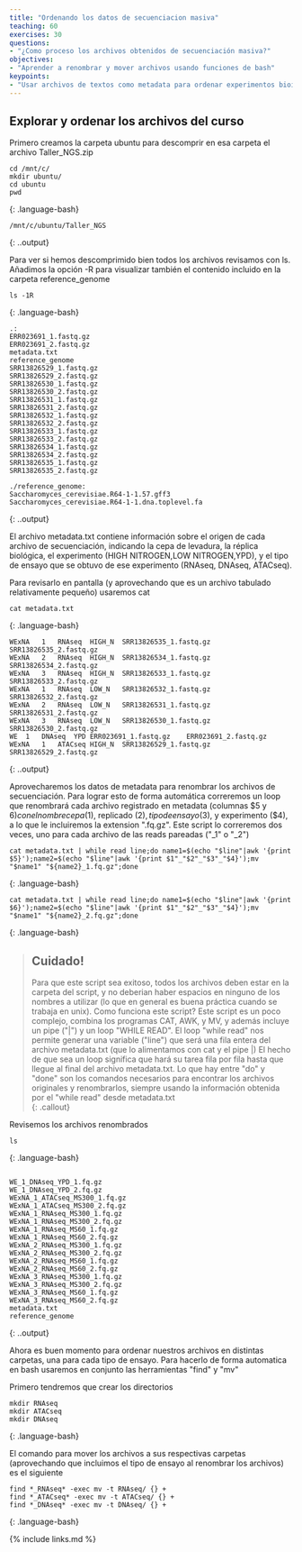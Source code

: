 ```yaml
---
title: "Ordenando los datos de secuenciacion masiva"
teaching: 60
exercises: 30
questions:
- "¿Como proceso los archivos obtenidos de secuenciación masiva?"
objectives:
- "Aprender a renombrar y mover archivos usando funciones de bash"
keypoints:
- "Usar archivos de textos como metadata para ordenar experimentos bioinformaticos"
---
```


## Explorar y ordenar los archivos del curso

Primero creamos la carpeta ubuntu para descomprir en esa carpeta el archivo Taller_NGS.zip
~~~
cd /mnt/c/
mkdir ubuntu/
cd ubuntu
pwd
~~~
{: .language-bash}

~~~
/mnt/c/ubuntu/Taller_NGS
~~~
{: ..output}


Para ver si hemos descomprimido bien todos los archivos revisamos con ls. Añadimos la opción -R para visualizar también el contenido incluido en la carpeta reference_genome

~~~
ls -1R
~~~
{: .language-bash}

~~~
.:
ERR023691_1.fastq.gz
ERR023691_2.fastq.gz
metadata.txt
reference_genome
SRR13826529_1.fastq.gz
SRR13826529_2.fastq.gz
SRR13826530_1.fastq.gz
SRR13826530_2.fastq.gz
SRR13826531_1.fastq.gz
SRR13826531_2.fastq.gz
SRR13826532_1.fastq.gz
SRR13826532_2.fastq.gz
SRR13826533_1.fastq.gz
SRR13826533_2.fastq.gz
SRR13826534_1.fastq.gz
SRR13826534_2.fastq.gz
SRR13826535_1.fastq.gz
SRR13826535_2.fastq.gz

./reference_genome:
Saccharomyces_cerevisiae.R64-1-1.57.gff3
Saccharomyces_cerevisiae.R64-1-1.dna.toplevel.fa
~~~
{: ..output}



El archivo metadata.txt contiene información sobre el origen de cada archivo de secuenciación, indicando la cepa de levadura, la réplica biológica, el experimento (HIGH NITROGEN,LOW NITROGEN,YPD), y el tipo de ensayo que se obtuvo de ese experimento (RNAseq, DNAseq, ATACseq).

Para revisarlo en pantalla (y aprovechando que es un archivo tabulado relativamente pequeño) usaremos cat


~~~
cat metadata.txt
~~~
{: .language-bash}


~~~
WExNA	1	RNAseq	HIGH_N	SRR13826535_1.fastq.gz	SRR13826535_2.fastq.gz
WExNA	2	RNAseq	HIGH_N	SRR13826534_1.fastq.gz	SRR13826534_2.fastq.gz
WExNA	3	RNAseq	HIGH_N	SRR13826533_1.fastq.gz	SRR13826533_2.fastq.gz
WExNA	1	RNAseq	LOW_N	SRR13826532_1.fastq.gz	SRR13826532_2.fastq.gz
WExNA	2	RNAseq	LOW_N	SRR13826531_1.fastq.gz	SRR13826531_2.fastq.gz
WExNA	3	RNAseq	LOW_N	SRR13826530_1.fastq.gz	SRR13826530_2.fastq.gz
WE	1	DNAseq	YPD	ERR023691_1.fastq.gz	ERR023691_2.fastq.gz
WExNA	1	ATACseq	HIGH_N	SRR13826529_1.fastq.gz	SRR13826529_2.fastq.gz
~~~
{: ..output}



Aprovecharemos los datos de metadata para renombrar los archivos de secuenciación. Para lograr esto de forma automática correremos un loop que renombrará cada archivo registrado en metadata (columnas $5 y $6) con el nombre cepa ($1), replicado ($2), tipo de ensayo($3), y experimento ($4), a lo que le incluiremos la extension ".fq.gz".
Este script lo correremos dos veces, uno para cada archivo de las reads pareadas ("_1" o "_2")


~~~
cat metadata.txt | while read line;do name1=$(echo "$line"|awk '{print $5}');name2=$(echo "$line"|awk '{print $1"_"$2"_"$3"_"$4}');mv "$name1" "${name2}_1.fq.gz";done
~~~
{: .language-bash}


~~~
cat metadata.txt | while read line;do name1=$(echo "$line"|awk '{print $6}');name2=$(echo "$line"|awk '{print $1"_"$2"_"$3"_"$4}');mv "$name1" "${name2}_2.fq.gz";done
~~~
{: .language-bash}

> ## Cuidado!
> Para que este script sea exitoso, todos los archivos deben estar en la carpeta del script, y no deberian haber espacios en ninguno de los nombres a utilizar (lo que en general es buena práctica cuando se trabaja en unix).
> Como funciona este script? 
> Este script es un poco complejo, combina los programas CAT, AWK, y MV, y además incluye un pipe ("|") y un loop "WHILE READ". El loop "while read" nos permite generar una variable ("line") que será una fila entera del archivo metadata.txt (que lo alimentamos con cat y el pipe |)
> El hecho de que sea un loop significa que hará su tarea fila por fila hasta que llegue al final del archivo metadata.txt. Lo que hay entre "do" y "done" son los comandos necesarios para encontrar los archivos originales y renombrarlos, siempre usando la información obtenida por el "while read" desde metadata.txt   
{: .callout}

Revisemos los archivos renombrados

~~~
ls
~~~
{: .language-bash}

~~~

WE_1_DNAseq_YPD_1.fq.gz
WE_1_DNAseq_YPD_2.fq.gz
WExNA_1_ATACseq_MS300_1.fq.gz
WExNA_1_ATACseq_MS300_2.fq.gz
WExNA_1_RNAseq_MS300_1.fq.gz
WExNA_1_RNAseq_MS300_2.fq.gz
WExNA_1_RNAseq_MS60_1.fq.gz
WExNA_1_RNAseq_MS60_2.fq.gz
WExNA_2_RNAseq_MS300_1.fq.gz
WExNA_2_RNAseq_MS300_2.fq.gz
WExNA_2_RNAseq_MS60_1.fq.gz
WExNA_2_RNAseq_MS60_2.fq.gz
WExNA_3_RNAseq_MS300_1.fq.gz
WExNA_3_RNAseq_MS300_2.fq.gz
WExNA_3_RNAseq_MS60_1.fq.gz
WExNA_3_RNAseq_MS60_2.fq.gz
metadata.txt
reference_genome
~~~
{: ..output}

Ahora es buen momento para ordenar nuestros archivos en distintas carpetas, una para cada tipo de ensayo. Para hacerlo de forma automatica en bash usaremos en conjunto las herramientas "find" y "mv"

Primero tendremos que crear los directorios 

~~~
mkdir RNAseq
mkdir ATACseq
mkdir DNAseq
~~~
{: .language-bash}


El comando para mover los archivos a sus respectivas carpetas (aprovechando que incluimos el tipo de ensayo al renombrar los archivos) es el siguiente



~~~
find *_RNAseq* -exec mv -t RNAseq/ {} +
find *_ATACseq* -exec mv -t ATACseq/ {} +
find *_DNAseq* -exec mv -t DNAseq/ {} +
~~~
{: .language-bash}








{% include links.md %}
